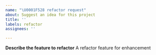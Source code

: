 ```yaml
---
name: "\U0001F528 refactor request"
about: Suggest an idea for this project
title: ''
labels: refactor
assignees: ''

---
```


**Describe the feature to refactor**
A refactor feature for enhancement
